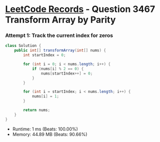 # [LeetCode Records](../../README.md) - Question 3467 Transform Array by Parity

### Attempt 1: Track the current index for zeros
```java
class Solution {
    public int[] transformArray(int[] nums) {
        int startIndex = 0;

        for (int i = 0; i < nums.length; i++) {
            if (nums[i] % 2 == 0) {
                nums[startIndex++] = 0;
            }
        }

        for (int i = startIndex; i < nums.length; i++) {
            nums[i] = 1;
        }

        return nums;
    }
}
```
- Runtime: 1 ms (Beats: 100.00%)
- Memory: 44.89 MB (Beats: 90.66%)

<br>
